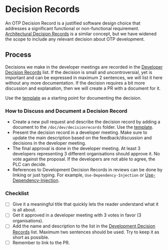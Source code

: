 # Decision Records

An OTP Decision Record is a justified software design choice that addresses a significant
functional or non-functional requirement. [Architectural Decision Records](https://adr.github.io/)
is a similar concept,  but we have widened the scope to include any relevant decision about OTP
development.

## Process

Decisions we make in the developer meetings are recorded in the [Developer Decision Records](/DEVELOPMENT_DECISION_RECORDS.md)
list. If the decision is small and uncontroversial, yet is important and can be expressed in
maximum 2 sentences, we will list it here without any more documentation. If the decision requires
a bit more discussion and explanation, then we will create a PR with a document for it.

Use the [template](/doc/dev/decisionrecords/_TEMPLATE.md) as a starting point for documenting the
decision.

### How to Discuss and Document a Decision Record

- Create a new pull request and describe the decision record by adding a document to the 
  `/doc/dev/decisionrecords` folder. Use the [template](/doc/dev/decisionrecords/_TEMPLATE.md).
- Present the decision record in a developer meeting. Make sure to update the main description based
  on the feedback/discussion and decisions in the developer meeting.
- The final approval is done in the developer meeting. At least 3 developers representing 3
  different organisations should approve it. No vote against the proposal. If the developers
  are not able to agree, the PLC can decide.
- References to Development Decision Records in reviews can be done by linking or just typing. 
  For example, `Use-Dependency-Injection` or [Use-Dependency-Injection](../../../DEVELOPMENT_DECISION_RECORDS.md#use-dependency-injection).

### Checklist

- [ ] Give it a meaningful title that quickly lets the reader understand what it is all about.
- [ ] Get it approved in a developer meeting with 3 votes in favor (3 organisations).
- [ ] Add the name and description to the list in the [Development Decision Records](../../../DEVELOPMENT_DECISION_RECORDS.md)
      list. Maximum two sentences should be used. Try to keep it as short as possible.
- [ ] Remember to link to the PR.
